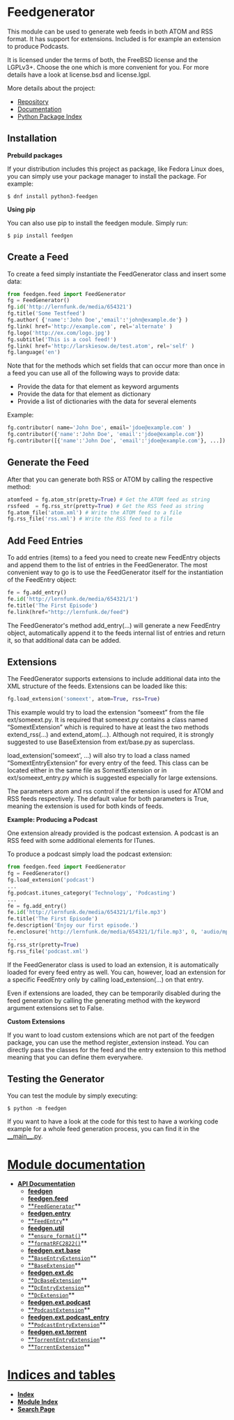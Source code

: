 # Feedgenerator

This module can be used to generate web feeds in both ATOM and RSS
format. It has support for extensions. Included is for example an
extension to produce Podcasts.

It is licensed under the terms of both, the FreeBSD license and the
LGPLv3+. Choose the one which is more convenient for you. For more
details have a look at license.bsd and license.lgpl.

More details about the project:

-   [Repository](https://github.com/lkiesow/python-feedgen)
-   [Documentation](https://lkiesow.github.io/python-feedgen/)
-   [Python Package Index](https://pypi.python.org/pypi/feedgen/)

## Installation

**Prebuild packages**

If your distribution includes this project as package, like Fedora Linux
does, you can simply use your package manager to install the package.
For example:

    $ dnf install python3-feedgen

**Using pip**

You can also use pip to install the feedgen module. Simply run:

    $ pip install feedgen

## Create a Feed

To create a feed simply instantiate the FeedGenerator class and insert
some data:

``` python
from feedgen.feed import FeedGenerator
fg = FeedGenerator()
fg.id('http://lernfunk.de/media/654321')
fg.title('Some Testfeed')
fg.author( {'name':'John Doe','email':'john@example.de'} )
fg.link( href='http://example.com', rel='alternate' )
fg.logo('http://ex.com/logo.jpg')
fg.subtitle('This is a cool feed!')
fg.link( href='http://larskiesow.de/test.atom', rel='self' )
fg.language('en')
```

Note that for the methods which set fields that can occur more than once
in a feed you can use all of the following ways to provide data:

-   Provide the data for that element as keyword arguments
-   Provide the data for that element as dictionary
-   Provide a list of dictionaries with the data for several elements

Example:

``` python
fg.contributor( name='John Doe', email='jdoe@example.com' )
fg.contributor({'name':'John Doe', 'email':'jdoe@example.com'})
fg.contributor([{'name':'John Doe', 'email':'jdoe@example.com'}, ...])
```

## Generate the Feed

After that you can generate both RSS or ATOM by calling the respective
method:

``` python
atomfeed = fg.atom_str(pretty=True) # Get the ATOM feed as string
rssfeed  = fg.rss_str(pretty=True) # Get the RSS feed as string
fg.atom_file('atom.xml') # Write the ATOM feed to a file
fg.rss_file('rss.xml') # Write the RSS feed to a file
```

## Add Feed Entries

To add entries (items) to a feed you need to create new FeedEntry
objects and append them to the list of entries in the FeedGenerator. The
most convenient way to go is to use the FeedGenerator itself for the
instantiation of the FeedEntry object:

``` python
fe = fg.add_entry()
fe.id('http://lernfunk.de/media/654321/1')
fe.title('The First Episode')
fe.link(href="http://lernfunk.de/feed")
```

The FeedGenerator's method <span class="title-ref">add_entry(...)</span>
will generate a new FeedEntry object, automatically append it to the
feeds internal list of entries and return it, so that additional data
can be added.

## Extensions

The FeedGenerator supports extensions to include additional data into
the XML structure of the feeds. Extensions can be loaded like this:

``` python
fg.load_extension('someext', atom=True, rss=True)
```

This example would try to load the extension “someext” from the file
<span class="title-ref">ext/someext.py</span>. It is required that
<span class="title-ref">someext.py</span> contains a class named
“SomextExtension” which is required to have at least the two methods
<span class="title-ref">extend_rss(...)</span> and
<span class="title-ref">extend_atom(...)</span>. Although not required,
it is strongly suggested to use
<span class="title-ref">BaseExtension</span> from
<span class="title-ref">ext/base.py</span> as superclass.

<span class="title-ref">load_extension('someext', ...)</span> will also
try to load a class named “SomextEntryExtension” for every entry of the
feed. This class can be located either in the same file as
SomextExtension or in
<span class="title-ref">ext/someext_entry.py</span> which is suggested
especially for large extensions.

The parameters <span class="title-ref">atom</span> and
<span class="title-ref">rss</span> control if the extension is used for
ATOM and RSS feeds respectively. The default value for both parameters
is <span class="title-ref">True</span>, meaning the extension is used
for both kinds of feeds.

**Example: Producing a Podcast**

One extension already provided is the podcast extension. A podcast is an
RSS feed with some additional elements for ITunes.

To produce a podcast simply load the
<span class="title-ref">podcast</span> extension:

``` python
from feedgen.feed import FeedGenerator
fg = FeedGenerator()
fg.load_extension('podcast')
...
fg.podcast.itunes_category('Technology', 'Podcasting')
...
fe = fg.add_entry()
fe.id('http://lernfunk.de/media/654321/1/file.mp3')
fe.title('The First Episode')
fe.description('Enjoy our first episode.')
fe.enclosure('http://lernfunk.de/media/654321/1/file.mp3', 0, 'audio/mpeg')
...
fg.rss_str(pretty=True)
fg.rss_file('podcast.xml')
```

If the FeedGenerator class is used to load an extension, it is
automatically loaded for every feed entry as well. You can, however,
load an extension for a specific FeedEntry only by calling
<span class="title-ref">load_extension(...)</span> on that entry.

Even if extensions are loaded, they can be temporarily disabled during
the feed generation by calling the generating method with the keyword
argument <span class="title-ref">extensions</span> set to
<span class="title-ref">False</span>.

**Custom Extensions**

If you want to load custom extensions which are not part of the feedgen
package, you can use the method
<span class="title-ref">register_extension</span> instead. You can
directly pass the classes for the feed and the entry extension to this
method meaning that you can define them everywhere.

## Testing the Generator

You can test the module by simply executing:

    $ python -m feedgen

If you want to have a look at the code for this test to have a working
code example for a whole feed generation process, you can find it in the
[\_\_main\_\_.py](https://github.com/lkiesow/python-feedgen/blob/master/feedgen/__main__.py).

# [**Module documentation**](https://feedgen.kiesow.be/#id8)

* [**API Documentation**](https://feedgen.kiesow.be/api.html)  
  * [**feedgen**](https://feedgen.kiesow.be/api.html#feedgen)  
  * [**feedgen.feed**](https://feedgen.kiesow.be/api.feed.html)  
  * [**`FeedGenerator`](https://feedgen.kiesow.be/api.feed.html#feedgen.feed.FeedGenerator)**  
  * [**feedgen.entry**](https://feedgen.kiesow.be/api.entry.html)  
  * [**`FeedEntry`](https://feedgen.kiesow.be/api.entry.html#feedgen.entry.FeedEntry)**  
  * [**feedgen.util**](https://feedgen.kiesow.be/api.util.html)  
  * [**`ensure_format()`](https://feedgen.kiesow.be/api.util.html#feedgen.util.ensure_format)**  
  * [**`formatRFC2822()`](https://feedgen.kiesow.be/api.util.html#feedgen.util.formatRFC2822)**  
  * [**feedgen.ext.base**](https://feedgen.kiesow.be/ext/api.ext.base.html)  
  * [**`BaseEntryExtension`](https://feedgen.kiesow.be/ext/api.ext.base.html#feedgen.ext.base.BaseEntryExtension)**  
  * [**`BaseExtension`](https://feedgen.kiesow.be/ext/api.ext.base.html#feedgen.ext.base.BaseExtension)**  
  * [**feedgen.ext.dc**](https://feedgen.kiesow.be/ext/api.ext.dc.html)  
  * [**`DcBaseExtension`](https://feedgen.kiesow.be/ext/api.ext.dc.html#feedgen.ext.dc.DcBaseExtension)**  
  * [**`DcEntryExtension`](https://feedgen.kiesow.be/ext/api.ext.dc.html#feedgen.ext.dc.DcEntryExtension)**  
  * [**`DcExtension`](https://feedgen.kiesow.be/ext/api.ext.dc.html#feedgen.ext.dc.DcExtension)**  
  * [**feedgen.ext.podcast**](https://feedgen.kiesow.be/ext/api.ext.podcast.html)  
  * [**`PodcastExtension`](https://feedgen.kiesow.be/ext/api.ext.podcast.html#feedgen.ext.podcast.PodcastExtension)**  
  * [**feedgen.ext.podcast\_entry**](https://feedgen.kiesow.be/ext/api.ext.podcast_entry.html)  
  * [**`PodcastEntryExtension`](https://feedgen.kiesow.be/ext/api.ext.podcast_entry.html#feedgen.ext.podcast_entry.PodcastEntryExtension)**  
  * [**feedgen.ext.torrent**](https://feedgen.kiesow.be/ext/api.ext.torrent.html)  
  * [**`TorrentEntryExtension`](https://feedgen.kiesow.be/ext/api.ext.torrent.html#feedgen.ext.torrent.TorrentEntryExtension)**  
  * [**`TorrentExtension`](https://feedgen.kiesow.be/ext/api.ext.torrent.html#feedgen.ext.torrent.TorrentExtension)**

# [**Indices and tables**](https://feedgen.kiesow.be/#id9)

* [**Index**](https://feedgen.kiesow.be/genindex.html)  
* [**Module Index**](https://feedgen.kiesow.be/py-modindex.html)  
* [**Search Page**](https://feedgen.kiesow.be/search.html)